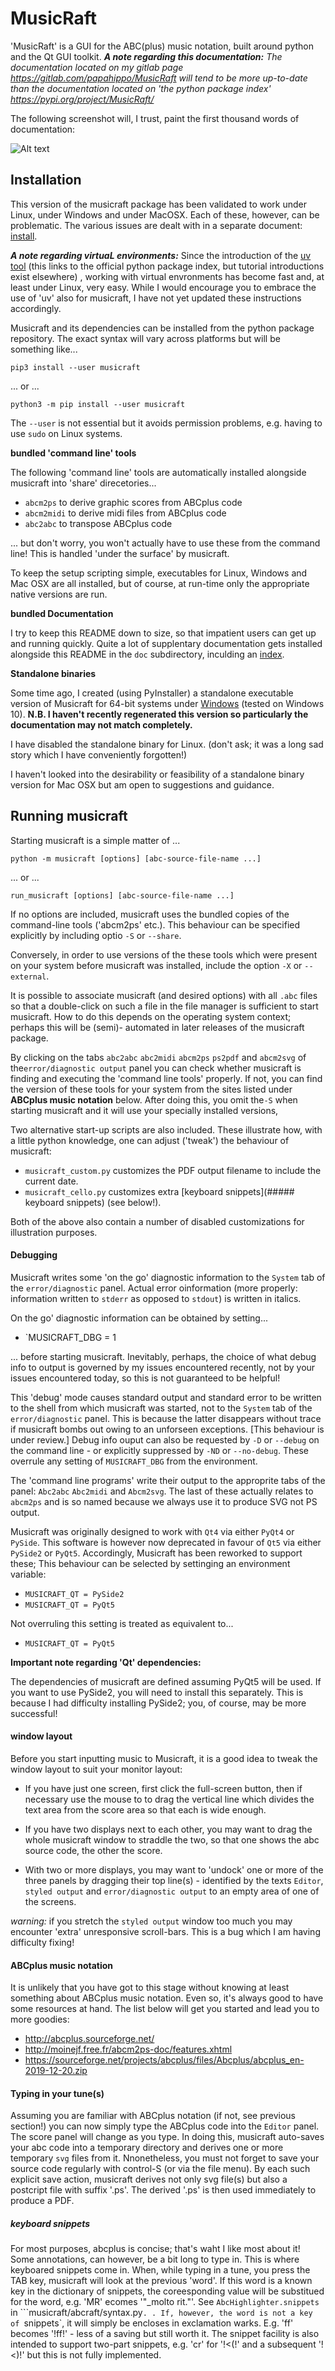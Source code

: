 MusicRaft
=========

'MusicRaft' is a GUI for the ABC(plus) music notation, built around python and the Qt GUI toolkit.
__*A note regarding this documentation:*__ *The documentation located on my gitlab page
<https://gitlab.com/papahippo/MusicRaft>
 will tend to be more up-to-date than the documentation located on 'the python package index' <https://pypi.org/project/MusicRaft/>*

The following screenshot will, I trust, paint the first thousand words
of documentation:

![Alt text](https://gitlab.com/papahippo/MusicRaft/raw/master/screenshots/Musicraft-sample.png?raw=true "Editing ABCplus music source while viewing graphical ouput")

## Installation

This version of the musicraft package has been validated to work
under Linux, under Windows and under MacOSX. Each of these, however,
can be problematic. The various issues are dealt with
in a separate document: 
[install](./install).

__*A note regarding virtuaL environments:*__
Since the introduction of the [uv tool](https://pypi.org/project/uv/)
(this links to the official python package index,
but tutorial introductions exist elsewhere)
, working
with virtual envronments has become fast and, at least under Linux,
very easy. While I would encourage you to embrace the use of 'uv' also 
for musicraft, I have not yet updated these instructions accordingly.


Musicraft and its dependencies can be installed from
the python package repository.
The exact syntax will vary across platforms but will be something like...

`pip3 install --user musicraft`

... or ...

`python3 -m pip install --user musicraft`

The `--user` is not essential but it avoids permission problems,
 e.g. having to use `sudo` on Linux systems.


__bundled 'command line' tools__

The following 'command line' tools are automatically installed alongside
musicraft into 'share' direcetories...

* `abcm2ps` to derive graphic scores from ABCplus code
* `abcm2midi` to derive midi files from ABCplus code
* `abc2abc` to transpose ABCplus code

... but don't worry, you won't actually have to use these from
the command line! This is handled 'under the surface' by
musicraft.

To keep the setup scripting simple, executables for Linux, Windows
and Mac OSX are all installed, but of course, at run-time only the
appropriate native versions are run.

__bundled Documentation__

I try to keep this README down to size, so that impatient users can
get up and running quickly. Quite a lot of supplentary documentation
gets installed alongside this README in the `doc` subdirectory, inculding an
[index](./INDEX.md).

__Standalone binaries__

Some time ago, I created (using PyInstaller) a standalone executable version  of Musicraft for 64-bit systems under
[Windows](https://gitlab.com/papahippo/MusicRaft/blob/master/dist/win_musicraft.exe) (tested on Windows 10).
**N.B. I haven't recently regenerated this version so particularly the documentation may not match completely.**
 
I have disabled the standalone binary for Linux. (don't ask;
it was a long sad story which I have conveniently forgotten!)

I haven't looked into the desirability or feasibility of a standalone binary version
for Mac OSX but am open to suggestions and guidance.  
 
## Running musicraft

Starting musicraft is a simple matter of ...

`python -m musicraft [options] [abc-source-file-name ...]` 
 
... or ...

`run_musicraft [options] [abc-source-file-name ...]` 
 
If no options are included, musicraft uses the bundled copies of the command-line tools ('abcm2ps' etc.).
This behaviour can be specified explicitly by including optio `-S` or `--share`.

Conversely, in order to use versions of the these tools which were present on your system before
musicraft was installed, include the option `-X` or `--external`.

It is possible to associate musicraft (and desired options)  with all `.abc` files so that a 
double-click on such a file in the file manager is sufficient to start
musicraft. How to do this depends on the operating system context; perhaps
this will be (semi)- automated in later releases of the musicraft
package.

By clicking on the tabs `abc2abc` `abc2midi` `abcm2ps` `ps2pdf`
and `abcm2svg` of the`error/diagnostic output` panel you can check whether musicraft
is finding and executing the 'command line tools' properly. If not, 
you can find the version of these tools for your system from
the sites listed  under __ABCplus music notation__ below. After doing this, you omit
the`-S` when starting musicraft and it will use your specially installed versions,

Two alternative start-up scripts are also included.
These illustrate how, with a little python knowledge,
one can adjust ('tweak') the behaviour of musicraft:

* `musicraft_custom.py` customizes the PDF output filename to include the current date.
* `musicraft_cello.py` customizes extra
[keyboard snippets](##### keyboard snippets) (see below!).

Both of the above also contain a number of disabled customizations for
illustration purposes.
 

#### Debugging

Musicraft writes some 'on the go' diagnostic information to the `System` tab of
the `error/diagnostic` panel. Actual error oinformation (more properly:
information written to `stderr` as opposed to `stdout`) is written
in italics.

On the go' diagnostic information can be obtained by setting...
* `MUSICRAFT_DBG = 1

... before starting musicraft. Inevitably, perhaps, the choice of what
debug info to output is governed by my issues encountered recently, not by
your issues encountered today, so this is not guaranteed to be helpful!  

This 'debug' mode causes standard output and standard error to be written
to the shell from which musicraft was started, not to the `System` tab of
the `error/diagnostic` panel. This is because the latter disappears without trace if 
musicraft bombs out owing to an unforseen exceptions. [This behaviour is under review.]
Debug info ouput can also be requested by `-D` or `--debug` on the command
line - or explicitly suppressed by `-ND` or `--no-debug`. These overrule
any setting of `MUSICRAFT_DBG` from the environment.

The 'command line programs' write their output to the approprite tabs
of the panel: `Abc2abc` `Abc2midi` and `Abcm2svg`. The last of these
actually relates to `abcm2ps` and is so named because we always use it 
to produce SVG not PS output.

Musicraft was originally designed to work with `Qt4` via either `PyQt4` or
`PySide`. This software is however now deprecated in favour of `Qt5` via either
`PySide2` or `PyQt5`. Accordingly, Musicraft has
been reworked to support these; This behaviour can be selected by settinging an
environment variable:

* `MUSICRAFT_QT = PySide2`
* `MUSICRAFT_QT = PyQt5`

Not overruling this setting is treated as equivalent to...

* `MUSICRAFT_QT = PyQt5`

__Important note regarding 'Qt' dependencies:__

The dependencies of musicraft are defined assuming PyQt5 will be used. If you want to use PySide2,
you will need to install this separately. This is because I had difficulty installing PySide2; you,
of course, may be more successful!

 #### window layout
 
 Before you start inputting music to Musicraft, it is a good idea
 to tweak the window layout to suit your monitor layout:
 
 * If you have just one screen, first click the full-screen button,
 then if necessary use the mouse to to drag the vertical line which divides the
 text area from the score area so that each is wide enough.
 
 * If you have two displays next to each other, you may want to
 drag the whole musicraft window to straddle the two, so that one shows the abc source code,
 the other the score.
 
 * With two or more displays, you may want to 'undock' one or more of the
 three panels by dragging their top line(s) - identified by the texts
 `Editor`, `styled output` and `error/diagnostic output` to
 an empty area of one of the screens.   

*warning:* if you stretch the `styled output` window too much
you may encounter 'extra' unresponsive scroll-bars. This is a bug which I
am having difficulty fixing!

#### ABCplus music notation

It is unlikely that you have got to this stage without
knowing at least something about ABCplus music notation.
Even so, it's always good to have some resources at hand.
The list below will get you started and lead you to more goodies:

* <http://abcplus.sourceforge.net/>
* <http://moinejf.free.fr/abcm2ps-doc/features.xhtml>
* <https://sourceforge.net/projects/abcplus/files/Abcplus/abcplus_en-2019-12-20.zip>

#### Typing in your tune(s)
Assuming you are familiar with ABCplus notation (if not, see previous section!)
you can now simply type the ABCplus code into the `Editor` panel.
The score panel will change as you type. In doing this, musicraft auto-saves
your abc code into a temporary directory and derives one or more temporary `svg` files from it.
Nnonetheless, you must not forget to save your source code regularly with control-S (or via the file menu). 
By each such explicit save action, musicraft derives not only svg file(s) but also a postcript
file with suffix '.ps'.  The derived '.ps' is then used immediately to produce a PDF.


##### keyboard snippets
For most purposes, abcplus is concise; that's waht I like most about it!
Some annotations, can however, be a bit long to type in. This is where keyboared 
snippets come in. When, while typing in a tune, you press the TAB key,
musicraft will look at the previous 'word'. If this word is a known key in the dictionary of snippets,
the coreesponding value will be substitued for the word, e.g. 'MR'<TAB>
ecomes '"_molto rit."'. See `AbcHighlighter.snippets` in
```musicraft/abcraft/syntax.py`.
. If, however, the word is not a key of `snippets`, it will simply
be encloses in exclamation warks. E.g. 'ff'<TAB> becomes '!ff!' - less of a saving but still worth it.
The snippet facility is also intended to support two-part snippets, 
e.g. 'cr'<TAB> for '!<(!' and a subsequent '!<)!' 
but this is not fully implemented.

